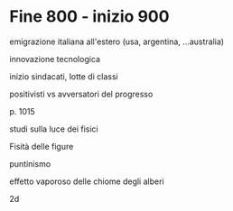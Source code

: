 # Fine 800 - inizio 900

emigrazione italiana all'estero (usa, argentina, ...australia)

innovazione tecnologica

inizio sindacati, lotte di classi

positivisti vs avversatori del progresso


p. 1015


studi sulla luce dei fisici


Fisità delle figure


puntinismo


effetto vaporoso delle chiome degli alberi


2d
<!--stackedit_data:
eyJoaXN0b3J5IjpbLTExNTIzNzAyODldfQ==
-->